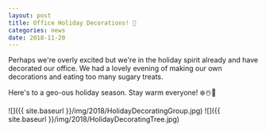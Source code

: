 ```yaml
---
layout: post
title: Office Holiday Decorations! 🎄
categories: news
date: 2018-11-20
---
```


Perhaps we're overly excited but we're in the holiday spirit already and have decorated our office. We had a lovely evening of making our own decorations and eating too many sugary treats.

Here's to a geo-ous holiday season. Stay warm everyone! ❄️☃️🎁

![]({{ site.baseurl }}/img/2018/HolidayDecoratingGroup.jpg)
![]({{ site.baseurl }}/img/2018/HolidayDecoratingTree.jpg)


